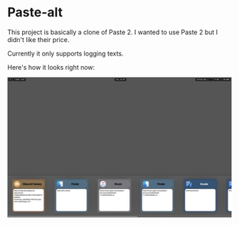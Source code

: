 # Paste-alt

This project is basically a clone of Paste 2. I wanted to use Paste 2 but I didn't like their price.

Currently it only supports logging texts.

Here's how it looks right now:

![Paste-alt screenshot](/images/screenshot.png)
